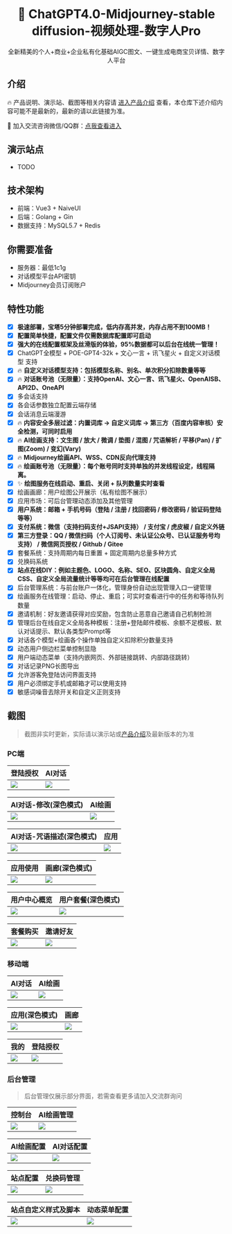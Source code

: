 <div align="center">

<h1 align="center">🍭 ChatGPT4.0-Midjourney-stable diffusion-视频处理-数字人Pro</h1>

全新精美的个人+商业+企业私有化基础AIGC图文、一键生成电商宝贝详情、数字人平台

</div>

## 介绍
🔥 产品说明、演示站、截图等相关内容请 [进入产品介绍](https://docs.qq.com/doc/DQUtod0tZakRUSFNC) 查看，本仓库下述介绍内容可能不是最新的，最新的请以此链接为准。

💬 加入交流咨询微信/QQ群：[点我查看进入](https://ipdj3sibjm.feishu.cn/docx/ARgjdOpTcohy2txfcPbclVbvnOf)

## 演示站点
- TODO

## 技术架构
- 前端：Vue3 + NaiveUI
- 后端：Golang + Gin
- 数据支持：MySQL5.7 + Redis

## 你需要准备
- 服务器：最低1c1g
- 对话模型平台API密钥
- Midjourney会员订阅账户

## 特性功能
- [x] **极速部署，宝塔5分钟部署完成，低内存高并发，内存占用不到100MB！**
- [x] **配置简单快捷，配置文件仅需数据库配置即可启动**
- [x] **强大的在线配置框架及丝滑版的体验，95%数据都可以后台在线统一管理！** 
- [x] ChatGPT全模型 + POE-GPT4-32k + 文心一言 + 讯飞星火 + 自定义对话模型 支持
- [x] 🔥 **自定义对话模型支持：包括模型名称、别名、单次积分扣除数量等等**
- [x] 🔥 **对话账号池（无限量）：支持OpenAI、文心一言、讯飞星火、OpenAISB、API2D、OneAPI**
- [x] 多会话支持
- [x] 各会话参数独立配置云端存储
- [x] 会话消息云端漫游
- [x] 🔥 **内容安全多层过滤：内置词库 -> 自定义词库 -> 第三方（百度内容审核）安全检测，可同时启用**
- [x] 🔥 **AI绘画支持：文生图 / 放大 / 微调 / 垫图 / 混图 / 咒语解析 / 平移(Pan) / 扩图(Zoom) / 变幻(Vary)**
- [x] 🔥 **Midjourney绘画API、WSS、CDN反向代理支持**
- [x] 🔥 **绘画账号池（无限量）：每个账号同时支持单独的并发线程设定，线程隔离。**
- [x] ✨ **绘图服务在线启动、重启、关闭 + 队列数量实时查看**
- [x] 绘画画廊：用户绘图公开展示（私有绘图不展示）
- [x] 应用市场：可后台管理动态添加及其他管理
- [x] **用户系统：邮箱 + 手机号码（登陆 / 注册 / 找回密码 / 修改密码 / 验证码登陆等等）**
- [x] **支付系统：微信（支持扫码支付+JSAPI支持） / 支付宝 / 虎皮椒 / 自定义外链**
- [x] **第三方登录：QQ / 微信扫码（个人订阅号、未认证公众号、已认证服务号均支持） / 微信网页授权 / Github / Gitee**
- [x] 套餐系统：支持周期内每日重置 + 固定周期内总量多种方式
- [x] 兑换码系统
- [x] **站点在线DIY：例如主题色、LOGO、名称、SEO、区块圆角、自定义全局CSS、自定义全局流量统计等等均可在后台管理在线配置**
- [x] 后台管理系统：与前台账户一体化，管理身份自动出现管理入口一键管理
- [x] 绘画服务在线管理：启动、停止、重启；可实时查看进行中的任务和等待队列数量
- [x] 邀请机制：好友邀请获得对应奖励，包含防止恶意自己邀请自己机制检测
- [x] 管理后台在线自定义全局各种模板：注册+登陆邮件模板、余额不足模板、默认对话提示、默认各类型Prompt等
- [x] 对话各个模型+绘画各个操作单独自定义扣除积分数量支持
- [x] 动态用户侧边栏菜单控制显隐
- [x] 用户端动态菜单（支持内嵌网页、外部链接跳转、内部路径跳转）
- [x] 对话记录PNG长图导出
- [x] 允许游客免登陆访问界面支持
- [x] 用户必须绑定手机或邮箱才可以使用支持
- [x] 敏感词噪音去除开关和自定义正则支持

## 截图
> 截图非实时更新，实际请以演示站或[产品介绍](https://docs.qq.com/doc/DQUtod0tZakRUSFNC)及最新版本的为准

### PC端
|  登陆授权   | AI对话  |
|  ----  | ----  |
| ![](./images/pc-13.png)  | ![](./images/pc-1.png) |

|  AI对话-修改(深色模式)   | AI绘画  |
|  ----  | ----  |
| ![](./images/pc-2.png)  | ![](./images/pc-4.png) |

|  AI对话-咒语描述(深色模式)   | 应用  |
|  ----  | ----  |
| ![](./images/pc-5.png)  | ![](./images/pc-6.png) |

|  应用使用   | 画廊(深色模式)  |
|  ----  | ----  |
| ![](./images/pc-7.png)  | ![](./images/pc-8.png) |

|  用户中心概览   | 用户套餐(深色模式)  |
|  ----  | ----  |
| ![](./images/pc-9.png)  | ![](./images/pc-10.png) |

|  套餐购买   | 邀请好友  |
|  ----  | ----  |
| ![](./images/pc-11.png)  | ![](./images/pc-12.png) |

### 移动端
|  AI对话   | AI绘画  |
|  ----  | ----  |
| ![](./images/m-1.png)  | ![](./images/m-2.png) |

|  应用(深色模式)   | 画廊  |
|  ----  | ----  |
| ![](./images/m-3.png)  | ![](./images/m-4.png) |

|  我的   | 登陆授权  |
|  ----  | ----  |
| ![](./images/m-5.png)  | ![](./images/m-6.png) |

### 后台管理
> 后台管理仅展示部分界面，若需查看更多请加入交流群询问 

|  控制台   | AI绘画管理  |
|  ----  | ----  |
| ![](./images/c-1.png)  | ![](./images/c-2.png) |

|  AI绘画配置   | AI对话配置  |
|  ----  | ----  |
| ![](./images/c-3.png)  | ![](./images/c-4.png) |

|  站点配置   | 兑换码管理  |
|  ----  | ----  |
| ![](./images/c-5.png)  | ![](./images/c-6.png) |

|  站点自定义样式及脚本   | 动态菜单配置  |
|  ----  | ----  |
| ![](./images/c-7.png)  | ![](./images/c-8.png) |
